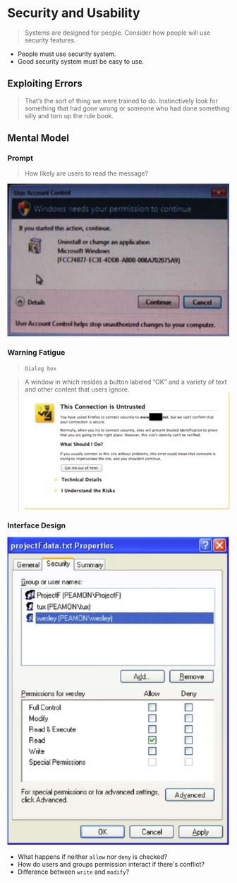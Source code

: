 # Security and Usability
> Systems are designed for people. Consider how people will use security features.

* People must use security system.
* Good security system must be easy to use.

## Exploiting Errors
> That’s the sort of thing we were trained to do. Instinctively look for something that had gone wrong or someone who had done something silly and torn up the rule book.

## Mental Model
### Prompt
> How likely are users to read the message?

![windows_vista](images/windows_vista.png)

### Warning Fatigue
> `Dialog box`

> A window in which resides a button labeled ”OK” and a variety of text and other content that users ignore.
![warning_fatigue](images/warning_fatigue.png)
### Interface Design
![file_permission](images/file_permission.png)

* What happens if neither `allow` nor `deny` is checked?
* How do users and groups permission interact if there's conflict?
* Difference between `write` and `modify`?